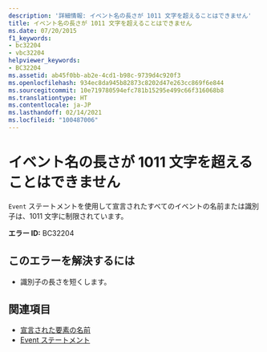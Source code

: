```yaml
---
description: '詳細情報: イベント名の長さが 1011 文字を超えることはできません'
title: イベント名の長さが 1011 文字を超えることはできません
ms.date: 07/20/2015
f1_keywords:
- bc32204
- vbc32204
helpviewer_keywords:
- BC32204
ms.assetid: ab45f0bb-ab2e-4cd1-b98c-9739d4c920f3
ms.openlocfilehash: 934ec8da945b82873c8202d47e263cc869f6e844
ms.sourcegitcommit: 10e719780594efc781b15295e499c66f316068b8
ms.translationtype: HT
ms.contentlocale: ja-JP
ms.lasthandoff: 02/14/2021
ms.locfileid: "100487006"
---
```

# <a name="event-name-length-cannot-exceed-1011-characters"></a>イベント名の長さが 1011 文字を超えることはできません

`Event` ステートメントを使用して宣言されたすべてのイベントの名前または識別子は、1011 文字に制限されています。  
  
 **エラー ID:** BC32204  
  
## <a name="to-correct-this-error"></a>このエラーを解決するには  
  
- 識別子の長さを短くします。  
  
## <a name="see-also"></a>関連項目

- [宣言された要素の名前](../programming-guide/language-features/declared-elements/declared-element-names.md)
- [Event ステートメント](../language-reference/statements/event-statement.md)
